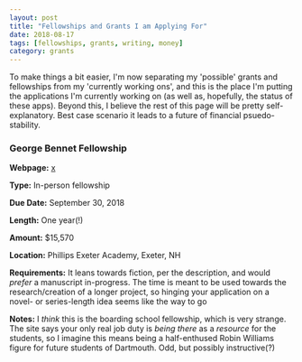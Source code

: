 ```yaml
---
layout: post
title: "Fellowships and Grants I am Applying For"
date: 2018-08-17
tags: [fellowships, grants, writing, money]
category: grants
---
```


To make things a bit easier, I'm now separating my 'possible' grants and fellowships from my 'currently working ons', and this is the place I'm putting the applications I'm currently working on (as well as, hopefully, the status of these apps). Beyond this, I believe the rest of this page will be pretty self-explanatory. Best case scenario it leads to a future of financial psuedo-stability.

### George Bennet Fellowship  ###

__Webpage:__ [x](https://www.exeter.edu/about-us/career-opportunities/fellowships/writer-residence-george-bennett-fellowship)

__Type:__ In-person fellowship

__Due Date:__ September 30, 2018

__Length:__ One year(!)

__Amount:__ $15,570

__Location:__ Phillips Exeter Academy, Exeter, NH

__Requirements:__ It leans towards fiction, per the description, and would _prefer_ a manuscript in-progress. The time is meant to be used towards the research/creation of a longer project, so hinging your application on a novel- or series-length idea seems like the way to go

__Notes:__ I _think_ this is the boarding school fellowship, which is very strange. The site says your only real job duty is _being there_ as a _resource_ for the students, so I imagine this means being a half-enthused Robin Williams figure for future students of Dartmouth. Odd, but possibly instructive(?)
